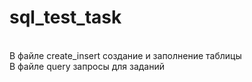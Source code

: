 # sql_test_task

<br>В файле create_insert создание и заполнение таблицы
<br>В файле query запросы для заданий

